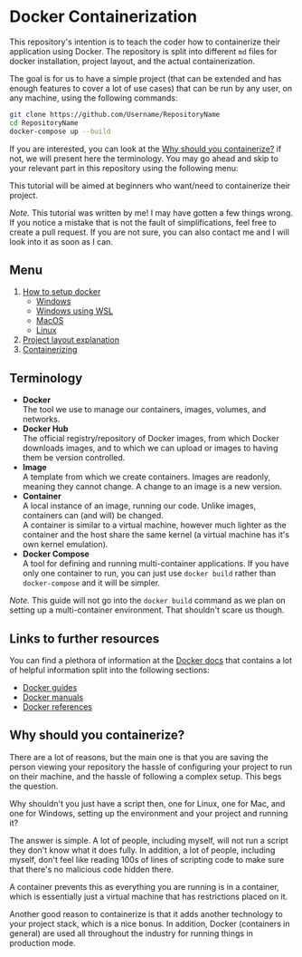 # Docker Containerization

This repository's intention is to teach the coder how to containerize their application using Docker. The repository is split into different `md` files for docker installation, project layout, and the actual containerization.

The goal is for us to have a simple project (that can be extended and has enough features to cover a lot of use cases) that can be run by any user, on any machine, using the following commands:
```bash
git clone https://github.com/Username/RepositoryName
cd RepositoryName
docker-compose up --build
```

If you are interested, you can look at the [Why should you containerize?](#why-should-you-containerize) if not, we will present here the terminology. You may go ahead and skip to your relevant part in this repository using the following menu:

This tutorial will be aimed at beginners who want/need to containerize their project.

*Note.* This tutorial was written by me! I may have gotten a few things wrong. If you notice a mistake that is not the fault of simplifications, feel free to create a pull request. If you are not sure, you can also contact me and I will look into it as soon as I can.

## Menu
1. [How to setup docker](./guides/setup.md)
   - [Windows](./guides/setup.md#windows)
   - [Windows using WSL](./guides/setup.md#windows-using-wsl)
   - [MacOS](./guides/setup.md#macos)
   - [Linux](./guides/setup.md#linux)
2. [Project layout explanation](./guides/project.md)
3. [Containerizing](./guides/containerization.md)

## Terminology
- **Docker**
  <br/>
  The tool we use to manage our containers, images, volumes, and networks.
- **Docker Hub**
  <br/>
  The official registry/repository of Docker images, from which Docker downloads images, and to which we can upload or images to having them be version controlled.
- **Image**
  <br/>
  A template from which we create containers. Images are readonly, meaning they cannot change. A change to an image is a new version.
- **Container**
  <br/>
  A local instance of an image, running our code. Unlike images, containers can (and will) be changed.
  <br/>
  A container is similar to a virtual machine, however much lighter as the container and the host share the same kernel (a virtual machine has it's own kernel emulation).
- **Docker Compose**
  <br/>
  A tool for defining and running multi-container applications. If you have only one container to run, you can just use `docker build` rather than `docker-compose` and it will be simpler.

*Note.* This guide will not go into the `docker build` command as we plan on setting up a multi-container environment. That shouldn't scare us though.

## Links to further resources
You can find a plethora of information at the [Docker docs](https://docs.docker.com/) that contains a lot of helpful information split into the following sections:
- [Docker guides](https://docs.docker.com/guides/)
- [Docker manuals](https://docs.docker.com/manuals/)
- [Docker references](https://docs.docker.com/reference/)


## Why should you containerize?
There are a lot of reasons, but the main one is that you are saving the person viewing your repository the hassle of configuring your project to run on their machine, and the hassle of following a complex setup. This begs the question.

Why shouldn't you just have a script then, one for Linux, one for Mac, and one for Windows, setting up the environment and your project and running it?

The answer is simple. A lot of people, including myself, will not run a script they don't know what it does fully. In addition, a lot of people, including myself, don't feel like reading 100s of lines of scripting code to make sure that there's no malicious code hidden there.

A container prevents this as everything you are running is in a container, which is essentially just a virtual machine that has restrictions placed on it.

Another good reason to containerize is that it adds another technology to your project stack, which is a nice bonus. In addition, Docker (containers in general) are used all throughout the industry for running things in production mode.

